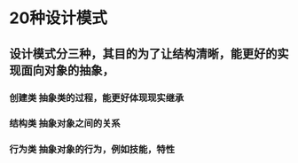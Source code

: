 # 20种设计模式 
## 设计模式分三种，其目的为了让结构清晰，能更好的实现面向对象的抽象，
### 创建类  抽象类的过程，能更好体现现实继承
### 结构类  抽象对象之间的关系
### 行为类  抽象对象的行为，例如技能，特性